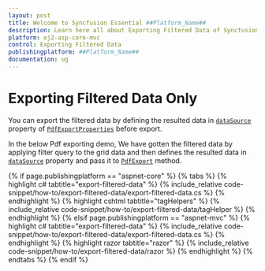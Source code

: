 ```yaml
---
layout: post
title: Welcome to Syncfusion Essential ##Platform_Name##
description: Learn here all about Exporting Filtered Data of Syncfusion Essential ##Platform_Name## widgets based on HTML5 and jQuery.
platform: ej2-asp-core-mvc
control: Exporting Filtered Data
publishingplatform: ##Platform_Name##
documentation: ug
---
```



# Exporting Filtered Data Only

You can export the filtered data by defining the resulted data in [`dataSource`](https://ej2.syncfusion.com/documentation/api/grid/pdfExportProperties/#datasource) property of [`PdfExportProperties`](https://ej2.syncfusion.com/documentation/api/grid/pdfExportProperties/#pdfexportproperties) before export.

In the below Pdf exporting demo, We have gotten the filtered data by applying filter query to the grid data and then defines the resulted data in [`dataSource`](https://ej2.syncfusion.com/documentation/api/grid/excelExportProperties/#datasource) property and pass it to [`PdfExport`](https://ej2.syncfusion.com/documentation/api/grid/#pdfexport) method.

{% if page.publishingplatform == "aspnet-core" %}
{% tabs %}
{% highlight c# tabtitle="export-filtered-data" %}
{% include_relative code-snippet/how-to/export-filtered-data/export-filtered-data.cs %}
{% endhighlight %}
{% highlight cshtml tabtitle="tagHelpers" %}
{% include_relative code-snippet/how-to/export-filtered-data/tagHelper %}
{% endhighlight %}
{% elsif page.publishingplatform == "aspnet-mvc" %}
{% highlight c# tabtitle="export-filtered-data" %}
{% include_relative code-snippet/how-to/export-filtered-data/export-filtered-data.cs %}
{% endhighlight %}
{% highlight razor tabtitle="razor" %}
{% include_relative code-snippet/how-to/export-filtered-data/razor %}
{% endhighlight %}
{% endtabs %}
{% endif %}


